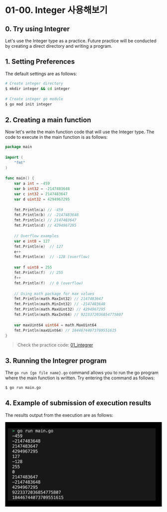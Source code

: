 # 01-00. Integer 사용해보기

## 0. Try using Integrer
Let's use the Integer type as a practice. Future practice will be conducted by creating a direct directory and writing a program.

## 1. Setting Preferences
The default settings are as follows:
```sh
# Create integer directory
$ mkdir integer && cd integer

# Create integer go module
$ go mod init integer
```

## 2. Creating a main function
Now let's write the main function code that will use the Integer type. The code to execute in the main function is as follows:
```go
package main

import (
	"fmt"
)

func main() {
    var a int = -459
    var b int32 = -2147483648
    var c int32 = 2147483647
    var d uint32 = 4294967295

    fmt.Println(a) // -459
    fmt.Println(b) // -2147483648
    fmt.Println(c) // 2147483647
    fmt.Println(d) // 4294967295

    // Overflow examples
    var e int8 = 127
    fmt.Println(e)  // 127
    e++
    fmt.Println(e)  // -128 (overflow)

    var f uint8 = 255
    fmt.Println(f)  // 255
    f++
    fmt.Println(f)  // 0 (overflow)

    // Using math package for max values
    fmt.Println(math.MaxInt32) // 2147483647
    fmt.Println(math.MinInt32) // -2147483648
    fmt.Println(math.MaxUint32) // 4294967295
    fmt.Println(math.MaxInt64) // 9223372036854775807

    var maxUint64 uint64 = math.MaxUint64
    fmt.Println(maxUint64) // 18446744073709551615
}
```
> Check the practice code: [01_integrer](../code/01_integrer/)

## 3. Running the Integrer program
The `go run {go file name}.go` command allows you to run the go program where the main function is written. Try entering the command as follows:
```sh
$ go run main.go
```

## 4. Example of submission of execution results
The results output from the execution are as follows:
<div style="text-align: center;">
   <img src="../assets/01_basic_integer_result_example.png" alt="integer_result_example" width="600"/>
</div>



